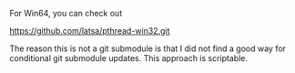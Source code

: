 For Win64, you can check out

https://github.com/latsa/pthread-win32.git

The reason this is not a git submodule is that I did
not find a good way for conditional git submodule
updates. This approach is scriptable.